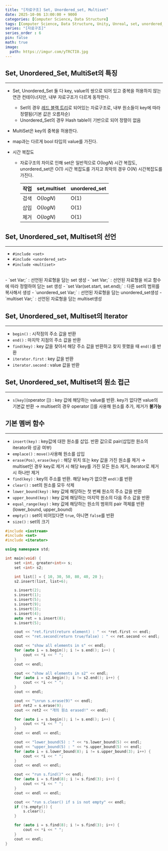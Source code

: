```yaml
---
title: "[자료구조] Set, Unordered_set, Multiset"
date: 2025-10-06 13:00:00 + 9000
categories: [Computer Science, Data Structure]
tags: [Computer Science, Data Structure, Unity, Unreal, set, unordered_set, multiset, 컴퓨터공학, 자료구조, 유니티, 셋, 해시맵]
series: "[자료구조]"
series_order : 6
pin: false
math: true
image:
  path: https://imgur.com/yTRCTI0.jpg
---
```


## Set, Unordered_Set, MultiSet의 특징

---

- Set, Unordered_Set 둘 다 key, value의 쌍으로 되어 있고 중복을 허용하지 않는 연관 컨테이너지만, 내부 자료구조가 다르게 동작한다.
  - Set의 경우 [레드 블랙 트리](https://ko.wikipedia.org/wiki/%EB%A0%88%EB%93%9C-%EB%B8%94%EB%9E%99_%ED%8A%B8%EB%A6%AC)로 되어있는 자료구조로, 내부 원소들이 key에 따라 정렬됨(기본 값은 오름차순)
  - Unordered_Set의 경우 Hash table이 기반으로 되어 정렬이 없음
- MultiSet은 key의 중복을 허용한다.
- map과는 다르게 bool 타입의 value를 가진다.
  
- 시간 복잡도
  - 자료구조의 차이로 인해 set은 일반적으로 O($log{N}$) 시간 복잡도, unordered_set은 O($1$) 시간 복잡도를 가지고 최악의 경우 O($N$) 시간복잡도를 가진다.

    | 작업  | set,multiset | unordered_set |
    | :---: | ------------ | ------------- |
    | 검색  | O($log{N}$)  | O($1$)        |
    | 삽입  | O($log{N}$)  | O($1$)        |
    | 제거  | O($log{N}$)  | O($1$)        |

## Set, Unordered_set, Multiset의 선언

---

- `#include <set>`
- `#include <unordered_set>`
- `#include <multiset>`
<br>
- `set<Type> Var;` : 선언된 자료형을 담는 set 생성
- `set<Type, Compare Func> Var;` : 선언된 자료형을 비교 함수에 따라 정렬하여 담는 set 생성
- `set<Type> Var(set.start, set.end);` : 다른 set의 범위를 복사해서 생성
- `unordered_set<Type> Var;` : 선언된 자료형을 담는 unordered_set생성
- `multiset<Type> Var;` : 선언된 자료형을 담는 multiset생성

## Set, Unordered_set, Multiset의 Iterator

---

- `begin()` : 시작점의 주소 값을 반환
- `end()` : 마지막 지점의 주소 값을 반환
- `find(key)` : key 값을 찾아서 해당 주소 값을 반환하고 찾지 못했을 때 `end()`를 반환
- `iterator.first` : key 값을 반환
- `iterator.second` : value 값을 반환

## Set, Unordered_set, Multiset의 원소 접근

---

- `s[key]`(operator []) : key 값에 해당하는 value를 반환. key가 없다면 value의 기본값 반환
    → multiset의 경우 operator []를 사용해 원소를 추가, 제거가 **불가능**

## 기본 멤버 함수

---

- `insert(key)` : key값에 대한 원소를 삽입. 반환 값으로 pair(삽입한 원소의 iterator와 성공 여부)
- `emplace()` : `move()`사용해 원소를 삽입
- `erase(Pos)`, `erase(key)` : 해당 위치 또는 key 값을 가진 원소를 제거
    → multiset인 경우 key로 제거 시 해당 key를 가진 모든 원소 제거, iterator로 제거 시 하나만 제거
- `find(key)` : key의 주소를 반환. 해당 key가 없으면 `end()`를 반환
- `clear()` : set의 원소를 모두 삭제
- `lower_bound(key)` : key 값에 해당하는 첫 번째 원소의 주소 값을 반환
- `upper_bound(key)` : key 값에 해당하는 마지막 원소의 다음 주소 값을 반환
- `equal_range(key)` : key 값에 해당하는 원소의 범위의 pair 객체를 반환(lower_bound, upper_bound)
- `empty()` : set이 비어있다면 `true`, 아니면 `false`를 반환
- `size()` : set의 크기

```cpp
#include <iostream>
#include <set>
#include <iterator>

using namespace std;

int main(void) {
    set <int, greater<int>> s;
    set <int> s2;

    int list[] = { 10, 30, 50, 80, 40, 20 };
    s2.insert(list, list+6);

    s.insert(2);
    s.insert(1);
    s.insert(5);
    s.insert(9);
    s.insert(3);
    s.insert(4);
    auto ret = s.insert(8);
    s.insert(5);

    cout << "ret.first(return element) : " << *ret.first << endl;
    cout << "ret.second(return true/false) : " << ret.second << endl;

    cout << "show all elements in s" << endl;
    for (auto i = s.begin(); i != s.end(); i++) {
        cout << *i << " ";
    }
    cout << endl;

    cout << "show all elements in s2" << endl;
    for (auto i = s2.begin(); i != s2.end(); i++) {
        cout << *i << " ";
    }
    cout << endl;

    cout << "\nrun s.erase(9)" << endl;
    int ret2 = s.erase(9);
    cout << ret2 << "개의 원소 erased!" << endl;

    for (auto i = s.begin(); i != s.end(); i++) {
        cout << *i << " ";
    }
    cout << endl << endl;

    cout << "lower_bound(5) : " << *s.lower_bound(5) << endl;
    cout << "upper_bound(5) : " << *s.upper_bound(5) << endl;
    for (auto i = s.lower_bound(8); i != s.upper_bound(3); i++) {
        cout << *i << " ";
    }
    cout << endl << endl;

    cout << "run s.find()" << endl;
    for (auto i = s.find(8); i != s.find(3); i++) {
        cout << *i << " ";
    }
    cout << endl << endl;

    cout << "run s.clear() if s is not empty" << endl;
    if (!s.empty()) {
        s.clear();
    }

    for (auto i = s.find(8); i != s.find(3); i++) {
        cout << *i << " ";
    }
    cout << endl;
}
```

